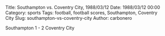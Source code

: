 Title: Southampton vs. Coventry City, 1988/03/12
Date: 1988/03/12 00:00
Category: sports
Tags: football, football scores, Southampton, Coventry City
Slug: southampton-vs-coventry-city
Author: carbonero


Southampton 1 - 2 Coventry City
